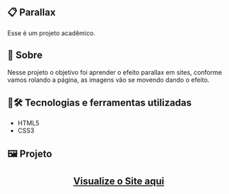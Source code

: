 ## 📋 Parallax
Esse é um projeto acadêmico.
## 🧐 Sobre
Nesse projeto o objetivo foi aprender o efeito parallax em sites, conforme vamos rolando a página, as imagens vão se movendo dando o efeito.
## 🤖🛠️ Tecnologias e ferramentas utilizadas
- HTML5
- CSS3
## 🖼️ Projeto

<h2 align="center">
  <a href="https://brunosts94.github.io/LandingPages_Portifolio/parallax/index.html">Visualize o Site aqui</a>
</h2>
